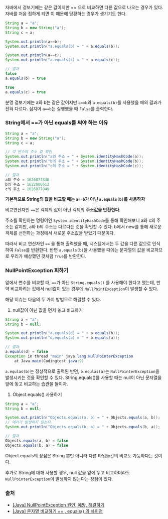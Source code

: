자바에서 겉보기에는 같은 값이지만 == 으로 비교하면 다른 값으로 나오는 경우가 있다. 자바를 처음 접하게 되면 이 때문에 당황하는 경우가 생기기도 한다.

```java
String a = "a";
String b = new String("a");
String c = a;

System.out.println(a==b);
System.out.println("a.equals(b) = " + a.equals(b));

System.out.println(a==c);
System.out.println("a.equals(c) = " + a.equals(c));
```

```java
// 결과
false
a.equals(b) = true

true
a.equals(c) = true
```

분명 겉보기에는 a와 b는 같은 값이지만 `a==b`와 `a.equals(b)`를 사용했을 때의 결과가 전혀 다르다. 심지어  `a==b`는 실행했을 때 `False`를 출력한다. 

### String에서 ==가 아닌 equals를 써야 하는 이유

```java
String a = "a";
String b = new String("a");
String c = a;

// 각 변수의 주소 값 확인
System.out.println("a의 주소 = " + System.identityHashCode(a));
System.out.println("b의 주소 = " + System.identityHashCode(b));
System.out.println("c의 주소 = " + System.identityHashCode(c));
```

```java
// 결과
a의 주소 = 1626877848
b의 주소 = 1622006612
c의 주소 = 1626877848
```

**기본적으로 String의 값을 비교할 때는 `a==b`가 아닌 `a.equals(b)`를 사용하자** 

비교연산자인 `==`은 객체의 값이 아닌 객체의 **주소값을 반환한다.**

주소를 확인하는 명령어인 `System.identityHashCode`를 통해 확인해보니 a와 c의 주소는 같지만, a와 b의 주소는 다르다는 것을 확인할 수 있다. b에서 new를 통해 새로운 객체를 선언하는 과정에서 새로운 주소값을 받았기 때문이다.

따라서 비교 연산자인 `==` 을 통해 출력했을 때, 시스템에서는 두 값을 다른 값으로 인식하여 `False`를 반환한다. 반면  `a.equals(b)`을  사용했을 때에는 문자열의 값을 비교하므로 우리가 예상했던 것처럼 `True`를 반환한다.

### NullPointException 피하기

앞에서 변수를 비교할 때, `==`가 아닌 `String.equals()` 를 사용해야 한다고 했는데, 만약 비교하려는 값에서 null값이 있는 경우에 `NullPointException`이 발생할 수 있다. 

해당 이슈는 다음의 두 가지 방법으로 해결할 수 있다.

1. null값이 아닌 값을 먼저 놓고 비교하기

```java
String a = "a";
String b = null;

System.out.println("a.equals(d) = " + a.equals(b));
System.out.println("d.equals(a) = " + b.equals(a));
```

```java
// 결과
a.equals(d) = false
Exception in thread "main" java.lang.NullPointerException
	at Java.main(Codingtest.java:9)
```

`a.equlas(b)`는 정상적으로 출력된 반면,  `b.equlas(a)`는 `NullPointerException`을 발생시키는 것을 확인할 수 있다. String.equals()를 사용할 때는 null이 아닌 문자열을 앞에 놓고 비교하는 습관을 들이자.

1. Object.equals() 사용하기

```java
String a = "a";
String b = null;

System.out.println("Objects.equals(a, b) = " + Objects.equals(a, b));
// 에러가 발생하지 않는다.
System.out.println("Objects.equals(b, a) = " + Objects.equals(b, a));
```

```java
// 결과
Objects.equals(a, b) = false
Objects.equals(b, a) = false 
```

Object.equals의 장점은 String 뿐만 아니라 다른 타입들간의 비교도 가능하다는 것이다.

추가로 String에 대해 사용할 경우, null 값을 앞에 두고 비교하더라도 `NullPointerException`이 발생하지 않는다는 장점이 있다.

### 출처

- [[Java] NullPointException 원인, 예방, 해결하기](https://goddaehee.tistory.com/126)
- [[Java] 문자열 비교하기 == , equals() 의 차이점](https://coding-factory.tistory.com/536)